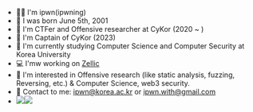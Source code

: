 
* 👨‍💻 I'm ipwn(ipwning)
* 🐤 I was born June 5th, 2001
* 🚩 I'm CTFer and Offensive researcher at CyKor (2020 ~ ) 
* 👑 I'm Captain of CyKor (2023)
* 🏫 I'm currently studying Computer Science and Computer Security at Korea University
* 💻 I'mw working on [Zellic](https://zellic.io) 
* 🧐 I'm interested in Offensive research (like static analysis, fuzzing, Reversing, etc.) & Computer Science, web3 security.
* 📮 Contact to me: ipwn@korea.ac.kr or ipwn.with@gmail.com
* <a href="http://ipwning.com" target="_blank"><img src="https://img.shields.io/badge/NOTION-white?style=flat&logo=notion&logoColor=000000"/></a><a href="http://ipwn.kr" target="_blank"><img src="https://img.shields.io/badge/BLOG-E2E2E2?style=flat&logo=bloglovin&logoColor=000000"></a>
